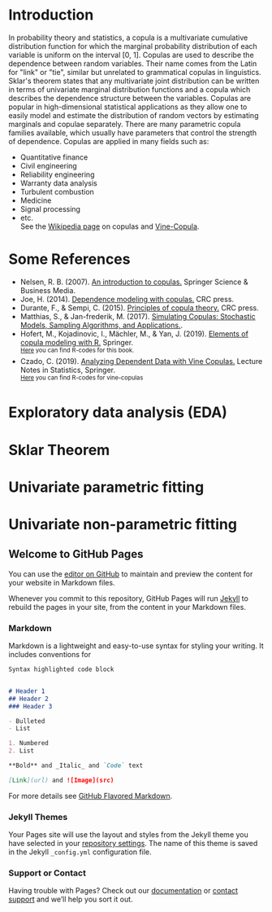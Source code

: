 # Introduction
In probability theory and statistics, a copula is a multivariate cumulative distribution function for which the marginal probability distribution of each variable is uniform on the interval [0, 1]. Copulas are used to describe the dependence between random variables. Their name comes from the Latin for "link" or "tie", similar but unrelated to grammatical copulas in linguistics. Sklar's theorem states that any multivariate joint distribution can be written in terms of univariate marginal distribution functions and a copula which describes the dependence structure between the variables. Copulas are popular in high-dimensional statistical applications as they allow one to easily model and estimate the distribution of random vectors by estimating marginals and copulae separately. There are many parametric copula families available, which usually have parameters that control the strength of dependence. Copulas are applied in many fields such as:  
* Quantitative finance  
* Civil engineering  
* Reliability engineering  
* Warranty data analysis  
* Turbulent combustion  
* Medicine  
* Signal processing  
* etc.  
See the [Wikipedia page](https://en.wikipedia.org/wiki/Copula_(probability_theory)) on copulas and [Vine-Copula](https://en.wikipedia.org/wiki/Vine_copula).

# Some References
* Nelsen, R. B. (2007). [An introduction to copulas.](https://www.springer.com/gp/book/9780387286594) Springer Science & Business Media.  
* Joe, H. (2014). [Dependence modeling with copulas.](https://www.routledge.com/Dependence-Modeling-with-Copulas/Joe/p/book/9781466583221) CRC press.  
* Durante, F., & Sempi, C. (2015). [Principles of copula theory.](https://www.routledge.com/Principles-of-Copula-Theory-1st-Edition/Durante-Sempi/p/book/9781439884423) CRC press.  
* Matthias, S., & Jan-frederik, M. (2017). [Simulating Copulas: Stochastic Models, Sampling Algorithms, and Applications.](https://www.worldscientific.com/worldscibooks/10.1142/10265).  
* Hofert, M., Kojadinovic, I., Mächler, M., & Yan, J. (2019). [Elements of copula modeling with R.](https://www.springer.com/gp/book/9783319896342) Springer.  
<sup> [Here](http://copula.r-forge.r-project.org/book) you can find R-codes for this book. </sup>  
* Czado, C. (2019). [Analyzing Dependent Data with Vine Copulas.](https://www.springer.com/gp/book/9783030137847) Lecture Notes in Statistics, Springer.  
<sup> [Here](https://www.groups.ma.tum.de/en/statistics/people/claudia-czado/r-code-to-analyzing-dependent-data-with-vinecopulas/) you can find R-codes for vine-copulas </sup>
# Exploratory data analysis (EDA)


# Sklar Theorem



# Univariate parametric fitting


# Univariate non-parametric fitting




## Welcome to GitHub Pages

You can use the [editor on GitHub](https://github.com/hamb8066/IntroCopula/edit/master/index.md) to maintain and preview the content for your website in Markdown files.

Whenever you commit to this repository, GitHub Pages will run [Jekyll](https://jekyllrb.com/) to rebuild the pages in your site, from the content in your Markdown files.

### Markdown

Markdown is a lightweight and easy-to-use syntax for styling your writing. It includes conventions for

```markdown
Syntax highlighted code block


# Header 1
## Header 2
### Header 3

- Bulleted
- List

1. Numbered
2. List

**Bold** and _Italic_ and `Code` text

[Link](url) and ![Image](src)
```

For more details see [GitHub Flavored Markdown](https://guides.github.com/features/mastering-markdown/).

### Jekyll Themes

Your Pages site will use the layout and styles from the Jekyll theme you have selected in your [repository settings](https://github.com/hamb8066/IntroCopula/settings). The name of this theme is saved in the Jekyll `_config.yml` configuration file.

### Support or Contact

Having trouble with Pages? Check out our [documentation](https://help.github.com/categories/github-pages-basics/) or [contact support](https://github.com/contact) and we’ll help you sort it out.
